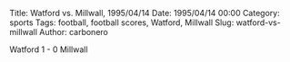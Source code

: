 Title: Watford vs. Millwall, 1995/04/14
Date: 1995/04/14 00:00
Category: sports
Tags: football, football scores, Watford, Millwall
Slug: watford-vs-millwall
Author: carbonero


Watford 1 - 0 Millwall
